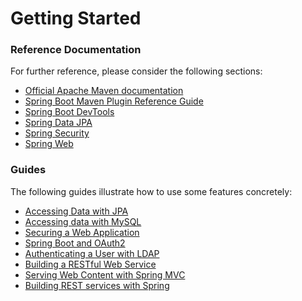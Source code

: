 # Getting Started

### Reference Documentation
For further reference, please consider the following sections:

* [Official Apache Maven documentation](https://maven.apache.org/guides/index.html)
* [Spring Boot Maven Plugin Reference Guide](https://docs.spring.io/spring-boot/docs/2.1.9.RELEASE/maven-plugin/)
* [Spring Boot DevTools](https://docs.spring.io/spring-boot/docs/2.1.9.RELEASE/reference/htmlsingle/#using-boot-devtools)
* [Spring Data JPA](https://docs.spring.io/spring-boot/docs/2.1.9.RELEASE/reference/htmlsingle/#boot-features-jpa-and-spring-data)
* [Spring Security](https://docs.spring.io/spring-boot/docs/2.1.9.RELEASE/reference/htmlsingle/#boot-features-security)
* [Spring Web](https://docs.spring.io/spring-boot/docs/2.1.9.RELEASE/reference/htmlsingle/#boot-features-developing-web-applications)

### Guides
The following guides illustrate how to use some features concretely:

* [Accessing Data with JPA](https://spring.io/guides/gs/accessing-data-jpa/)
* [Accessing data with MySQL](https://spring.io/guides/gs/accessing-data-mysql/)
* [Securing a Web Application](https://spring.io/guides/gs/securing-web/)
* [Spring Boot and OAuth2](https://spring.io/guides/tutorials/spring-boot-oauth2/)
* [Authenticating a User with LDAP](https://spring.io/guides/gs/authenticating-ldap/)
* [Building a RESTful Web Service](https://spring.io/guides/gs/rest-service/)
* [Serving Web Content with Spring MVC](https://spring.io/guides/gs/serving-web-content/)
* [Building REST services with Spring](https://spring.io/guides/tutorials/bookmarks/)

